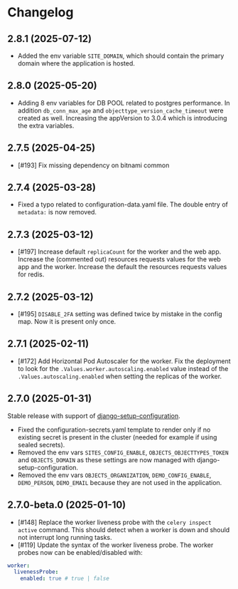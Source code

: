 # Changelog

## 2.8.1 (2025-07-12)
- Added the env variable `SITE_DOMAIN`, which should contain the primary domain where the application is hosted.

## 2.8.0 (2025-05-20)
- Adding 8 env variables for DB POOL related to postgres performance. In addition `db_conn_max_age` and `objecttype_version_cache_timeout` were created as well. Increasing the appVersion to 3.0.4 which is introducing the extra variables.

## 2.7.5 (2025-04-25)
- [#193] Fix missing dependency on bitnami common

## 2.7.4 (2025-03-28)
- Fixed a typo related to configuration-data.yaml file. The double entry of `metadata:` is now removed.

## 2.7.3 (2025-03-12)

- [#197] Increase default `replicaCount` for the worker and the web app. Increase the (commented out) resources requests values for the web app and the worker. Increase the default the resources requests values for redis.

## 2.7.2 (2025-03-12)

- [#195] `DISABLE_2FA` setting was defined twice by mistake in the config map. Now it is present only once.

## 2.7.1 (2025-02-11)

- [#172] Add Horizontal Pod Autoscaler for the worker. Fix the deployment to look for the `.Values.worker.autoscaling.enabled` value instead of the `.Values.autoscaling.enabled` when setting the replicas of the worker.

## 2.7.0 (2025-01-31)


Stable release with support of [django-setup-configuration](https://github.com/maykinmedia/django-setup-configuration). 

- Fixed the configuration-secrets.yaml template to render only if no existing secret is present in the cluster (needed for example if using sealed secrets).
- Removed the env vars `SITES_CONFIG_ENABLE`, `OBJECTS_OBJECTTYPES_TOKEN` and `OBJECTS_DOMAIN` as these settings are now managed with django-setup-configuration.
- Removed the env vars `OBJECTS_ORGANIZATION`, `DEMO_CONFIG_ENABLE`, `DEMO_PERSON`, `DEMO_EMAIL` because they are not used in the application.

## 2.7.0-beta.0 (2025-01-10)

- [#148] Replace the worker liveness probe with the `celery inspect active` command. This should detect when a worker is down and should not interrupt long running tasks.
- [#119] Update the syntax of the worker liveness probe. The worker probes now can be enabled/disabled with:

```yaml
worker:
  livenessProbe:
    enabled: true # true | false
```
